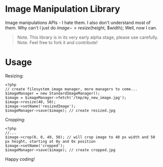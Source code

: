 # Image Manipulation Library

Image manipulations APIs - I hate them. I also don't understand most of them.
Why can't I just do $image->resize($height, $width);
Well, now I can.

> Note. This library is in its very early alpha stage, please use carefully.
> Note. Feel free to fork it and contribute!

# Usage

Resizing:

    <?php
	// create filesystem image manager, more managers to come...
	$imageManager = new StandardImageManager();
	$image = $imageManager->fetch('/tmp/my_new_image.jpg');
	$image->resize(40, 50);
	$image->setName('resizedImage');
	$imageManager->save($image); // create resized.jpg

Cropping:

	<?php
	//...
	$image->crop(0, 0, 40, 50); // will crop image to 40 px width and 50 px height, starting at 0y and 0x position
	$image->setName('cropped');
	$imageManager->save($image); // create cropped.jpg

Happy coding!